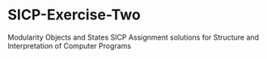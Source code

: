 # SICP-Exercise-Two
Modularity Objects and States
SICP Assignment solutions for Structure and Interpretation of Computer Programs
